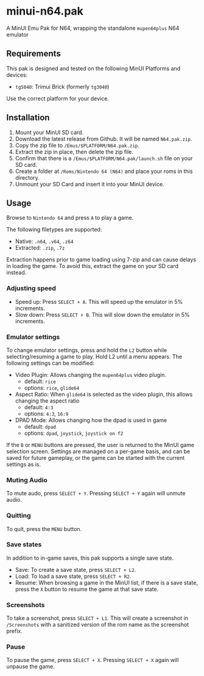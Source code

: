 # minui-n64.pak

A MinUI Emu Pak for N64, wrapping the standalone `mupen64plus` N64 emulator

## Requirements

This pak is designed and tested on the following MinUI Platforms and devices:

- `tg5040`: Trimui Brick (formerly `tg3040`)

Use the correct platform for your device.

## Installation

1. Mount your MinUI SD card.
2. Download the latest release from Github. It will be named `N64.pak.zip`.
3. Copy the zip file to `/Emus/$PLATFORM/N64.pak.zip`.
4. Extract the zip in place, then delete the zip file.
5. Confirm that there is a `/Emus/$PLATFORM/N64.pak/launch.sh` file on your SD card.
6. Create a folder at `/Roms/Nintendo 64 (N64)` and place your roms in this directory.
7. Unmount your SD Card and insert it into your MinUI device.

## Usage

Browse to `Nintendo 64` and press `A` to play a game.

The following filetypes are supported:

- Native: `.n64`, `.v64`, `.z64`
- Extracted: `.zip`, `.7z`

Extraction happens prior to game loading using 7-zip and can cause delays in loading the game. To avoid this, extract the game on your SD card instead.

### Adjusting speed

- Speed up: Press `SELECT + A`. This will speed up the emulator in 5% increments.
- Slow down: Press `SELECT + B`. This will slow down the emulator in 5% increments.

### Emulator settings

To change emulator settings, press and hold the `L2` button while selecting/resuming a game to play. Hold L2 until a menu appears. The following settings can be modified:

- Video Plugin: Allows changing the `mupen64plus` video plugin.
  - default: `rice`
  - options: `rice`, `glide64`
- Aspect Ratio: When `glide64` is selected as the video plugin, this allows changing the aspect ratio
  - default: `4:3`
  - options: `4:3`, `16:9`
- DPAD Mode: Allows changing how the dpad is used in game
  - default: `dpad`
  - options: `dpad`, `joystick`, `joystick on f2`

If the `B` or `MENU` buttons are pressed, the user is returned to the MinUI game selection screen. Settings are managed on a per-game basis, and can be saved for future gameplay, or the game can be started with the current settings as is.

### Muting Audio

To mute audo, press `SELECT + Y`. Pressing `SELECT + Y` again will unmute audio.

### Quitting

To quit, press the `MENU` button.

### Save states

In addition to in-game saves, this pak supports a single save state.

- Save: To create a save state, press `SELECT + L2`.
- Load: To load a save state, press `SELECT + R2`.
- Resume: When browsing a game in the MinUI list, if there is a save state, press the `X` button to resume the game at that save state.

### Screenshots

To take a screenshot, press `SELECT + L1`. This will create a screenshot in `/Screenshots` with a sanitized version of the rom name as the screenshot prefix.

### Pause

To pause the game, press `SELECT + X`. Pressing `SELECT + X` again will unpause the game.
